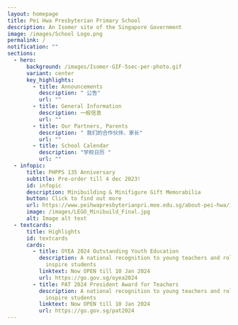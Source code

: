 ```yaml
---
layout: homepage
title: Pei Hwa Presbyterian Primary School
description: An Isomer site of the Singapore Government
image: /images/School Logo.png
permalink: /
notification: ""
sections:
  - hero:
      background: /images/Isomer-GIF-5sec-per-photo.gif
      variant: center
      key_highlights:
        - title: Announcements
          description: " 公告"
          url: ""
        - title: General Information
          description: 一般信息
          url: ""
        - title: Our Partners, Parents
          description: " 我们的合作伙伴、家长"
          url: ""
        - title: School Calendar
          description: "学校日历 "
          url: ""
  - infopic:
      title: PHPPS 135 Anniversary
      subtitle: Pre-order till 4 dec 2023!
      id: infopic
      description: Minibuilding & Minifigure Gift Memorabilia
      button: Click to find out more
      url: https://www.peihwapresbyterianpri.moe.edu.sg/about-pei-hwa/135th-phpps-anniversary/
      image: /images/LEGO_Minibuild_Final.jpg
      alt: Image alt text
  - textcards:
      title: Highlights
      id: textcards
      cards:
        - title: OYEA 2024 Outstanding Youth Education
          description: A national recognition to young teachers and role models who
            inspire students
          linktext: Now OPEN till 10 Jan 2024
          url: https://go.gov.sg/oyea2024
        - title: PAT 2024 President Award for Teachers
          description: A national recognition to young teachers and role models who
            inspire students
          linktext: Now OPEN till 10 Jan 2024
          url: https://go.gov.sg/pat2024
---
```

